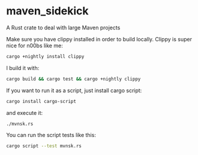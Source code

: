 # maven_sidekick
A Rust crate to deal with large Maven projects

Make sure you have clippy installed in order to build locally. Clippy is super nice for n00bs like me:

```bash
cargo +nightly install clippy
```

I build it with:

```bash
cargo build && cargo test && cargo +nightly clippy
```

If you want to run it as a script, just install cargo script:
```bash
cargo install cargo-script
```

and execute it:

```bash
./mvnsk.rs
```

You can run the script tests like this:

```bash
cargo script --test mvnsk.rs
```